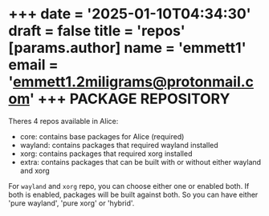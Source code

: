 +++
date = '2025-01-10T04:34:30'
draft = false
title = 'repos'
[params.author]
  name = 'emmett1'
  email = 'emmett1.2miligrams@protonmail.com'
+++
PACKAGE REPOSITORY
==================

Theres 4 repos available in Alice:

- core: contains base packages for Alice (required)
- wayland: contains packages that required wayland installed
- xorg: contains packages that required xorg installed
- extra: contains packages that can be built with or without either wayland and xorg

For `wayland` and `xorg` repo, you can choose either one or enabled both. If both is enabled, packages will be built against both. So you can have either 'pure wayland', 'pure xorg' or 'hybrid'.